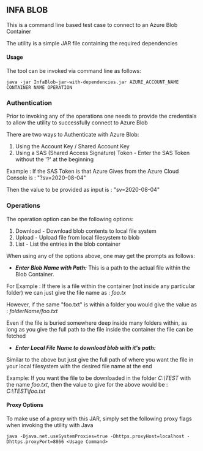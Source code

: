 ## INFA BLOB

This is a command line based test case to connect to an Azure Blob Container

The utility is a simple JAR file containing the required dependencies

#### Usage

The tool can be invoked via command line as follows:

```
java -jar InfaBlob-jar-with-dependencies.jar AZURE_ACCOUNT_NAME CONTAINER NAME OPERATION
```

### Authentication

Prior to invoking any of the operations one needs to provide the credentials to allow the utility to successfully connect to Azure Blob

There are two ways to Authenticate with Azure Blob:

1. Using the Account Key / Shared Account Key
2. Using a SAS (Shared Access Signature) Token - Enter the SAS Token without the '?' at the beginning

Example : If the SAS Token is that Azure Gives from the Azure Cloud Console is : "?sv=2020-08-04<Remaining Value>"

Then the value to be provided as input is : "sv=2020-08-04<Remaining Value>"  



### Operations

The operation option can be the following options:

1. Download - Download blob contents to local file system
2. Upload - Upload file from local filesystem to blob
3. List - List the entries in the blob container

When using any of the options above, one may get the prompts as follows:

- ***Enter Blob Name with Path:*** This is a path to the actual file within the Blob Container.

For Example : If there is a file within the container (not inside any particular folder) we can just give the file name as : *foo.tx*

However, if the same "foo.txt" is within a folder you would give the value as : *folderName/foo.txt*

Even if the file is buried somewhere deep inside many folders within, as long as you give the full path to the file inside the container the file can be fetched

- ***Enter Local File Name to download blob with it's path:***

Similar to the above but just give the full path of where you want the file in your local filesystem with the desired file name at the end

Example: If you want the file to be downloaded in the folder *C:\TEST* with the name *foo.txt*, then the value to give for the above would be : *C:\TEST\foo.txt*

#### Proxy Options

To make use of a proxy with this JAR, simply set the following proxy flags when invoking the utility with Java

```java -Djava.net.useSystemProxies=true -Dhttps.proxyHost=localhost -Dhttps.proxyPort=8866 <Usage Command>```